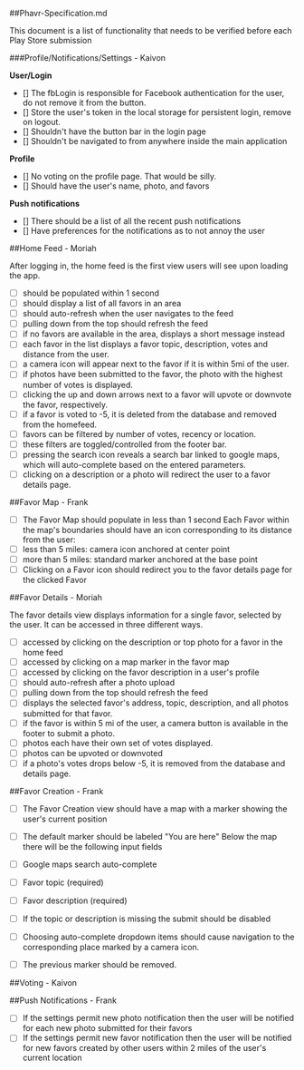 ##Phavr-Specification.md

This document is a list of functionality that needs to be verified before each Play Store submission


###Profile/Notifications/Settings - Kaivon

**User/Login**
- [] The fbLogin is responsible for Facebook authentication for the user, do not remove it from the button.
- [] Store the user's token in the local storage for persistent login, remove on logout.
- [] Shouldn't have the button bar in the login page
- [] Shouldn't be navigated to from anywhere inside the main application

**Profile**
- [] No voting on the profile page. That would be silly.
- [] Should have the user's name, photo, and favors

**Push notifications**
- [] There should be a list of all the recent push notifications
- [] Have preferences for the notifications as to not annoy the user

##Home Feed - Moriah

After logging in, the home feed is the first view users will see upon loading the app.

- [ ] should be populated within 1 second
- [ ] should display a list of all favors in an area
- [ ] should auto-refresh when the user navigates to the feed
- [ ] pulling down from the top should refresh the feed
- [ ] if no favors are available in the area, displays a short message instead
- [ ] each favor in the list displays a favor topic, description, votes and distance from the user.
- [ ] a camera icon will appear next to the favor if it is within 5mi of the user.
- [ ] if photos have been submitted to the favor, the photo with the highest number of votes is displayed.
- [ ] clicking the up and down arrows next to a favor will upvote or downvote the favor, respectively.
- [ ] if a favor is voted to -5, it is deleted from the database and removed from the homefeed.
- [ ] favors can be filtered by number of votes, recency or location.
- [ ] these filters are toggled/controlled from the footer bar.
- [ ] pressing the search icon reveals a search bar linked to google maps, which will auto-complete based on the entered parameters.
- [ ] clicking on a description or a photo will redirect the user to a favor details page.

##Favor Map - Frank

- [ ] The Favor Map should populate in less than 1 second
Each Favor within the map's boundaries should have an icon corresponding to its distance from the user:
- [ ] less than 5 miles: camera icon anchored at center point
- [ ] more than 5 miles: standard marker anchored at the base point
- [ ] Clicking on a Favor icon should redirect you to the favor details page for the clicked Favor

##Favor Details - Moriah

The favor details view displays information for a single favor, selected by the user. It can be accessed in three different ways.

- [ ] accessed by clicking on the description or top photo for a favor in the home feed
- [ ] accessed by clicking on a map marker in the favor map
- [ ] accessed by clicking on the favor description in a user's profile
- [ ] should auto-refresh after a photo upload
- [ ] pulling down from the top should refresh the feed
- [ ] displays the selected favor's address, topic, description, and all photos submitted for that favor.
- [ ] if the favor is within 5 mi of the user, a camera button is available in the footer to submit a photo.
- [ ] photos each have their own set of votes displayed.
- [ ] photos can be upvoted or downvoted
- [ ] if a photo's votes drops below -5, it is removed from the database and details page.

##Favor Creation - Frank

- [ ] The Favor Creation view should have a map with a marker showing the user's current position
- [ ] The default marker should be labeled "You are here"
Below the map there will be the following input fields
- [ ] Google maps search auto-complete
- [ ] Favor topic (required)
- [ ] Favor description (required)

- [ ] If the topic or description is missing the submit should be disabled
- [ ] Choosing auto-complete dropdown items should cause navigation to the corresponding place marked by a camera icon.
- [ ] The previous marker should be removed.

##Voting - Kaivon

##Push Notifications - Frank

- [ ]  If the settings permit new photo notification then the user will be notified for each new photo submitted for their favors
- [ ]  If the settings permit new favor notification then the user will be notified for new favors created by other users within 2 miles of the user's current location
